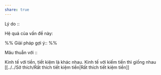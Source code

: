 ```yaml
---
share: true
---
```

Lý do :: 

Hệ quả của vấn đề này:


%%
Giải pháp gợi ý:: 
%%



Mâu thuẫn với :: 

Kinh tế với tiền, tiết kiệm là khác nhau. Kinh tế với kiếm tiền thì giống nhau
[[../../Sở thích/Rất thích tiết kiệm tiền|Rất thích tiết kiệm tiền]]